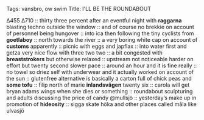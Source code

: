 Tags: vansbro, ow swim
Title: I'LL BE THE ROUNDABOUT
  
∆455 ∆710 :: thirty three percent after an eventful night with **raggarna** blasting techno outside the window :: and of course no brekkie on account of personnel being hungover :: into ica then following the tiny cyclists from **goetlaboy** :: north towards the river :: a very boring white cap on account of **customs** apparently :: picnic with eggs and japflax :: into water first and getza very nice flow with three two two :: a bit congested with **breaststrokers** but otherwise relaxed :: upstream not noticeable harder on effort but twenty second slower pace :: around an hour and it is fine really :: no towel so driez self with underwear and it actually worked on account of the sun :: glutenfree alternative is basically a carton full of chick peas and **some tofu** :: filip north of marie **inlandsvãgen** twenty six :: carola will get bryan adams wings when she dies or something :: roundabout sculpturing and adults discussing the price of candy @mullsjö :: yesterday’s make up in promotion of **hideosity** :: sigga skate höka and other places called måla like ulvasjö  
